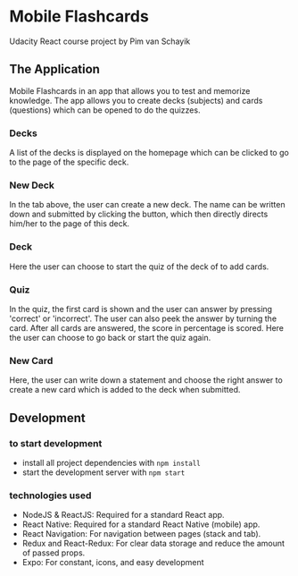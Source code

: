 # Mobile Flashcards
Udacity React course project by Pim van Schayik

## The Application
Mobile Flashcards in an app that allows you to test and memorize knowledge. The app
allows you to create decks (subjects) and cards (questions) which can be opened to
do the quizzes.
### Decks
A list of the decks is displayed on the homepage which can be clicked to go to the
page of the specific deck.
### New Deck
In the tab above, the user can create a new deck. The name can be written down and
submitted by clicking the button, which then directly directs him/her to the page
of this deck.
### Deck
Here the user can choose to start the quiz of the deck of to add cards.
### Quiz
In the quiz, the first card is shown and the user can answer by pressing 'correct'
or 'incorrect'. The user can also peek the answer by turning the card. After all
cards are answered, the score in percentage is scored. Here the user can choose to
go back or start the quiz again.
### New Card
Here, the user can write down a statement and choose the right answer to create a new
card which is added to the deck when submitted.

## Development

### to start development
* install all project dependencies with `npm install`
* start the development server with `npm start`

### technologies used
* NodeJS & ReactJS: Required for a standard React app.
* React Native: Required for a standard React Native (mobile) app.
* React Navigation: For navigation between pages (stack and tab).
* Redux and React-Redux: For clear data storage and reduce the amount of passed props.
* Expo: For constant, icons, and easy development
